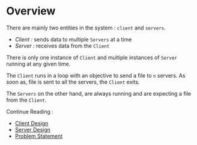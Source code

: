 # Overview

There are mainly two entities in the system : `client` and `servers`. 

- *Client :* sends data to multiple `Servers` at a time
- *Server :* receives data from the `Client`

There is only one instance of `Client` and multiple instances of `Server` running at any given time.

The `Client` runs in a loop with an objective to send a file to `n` servers. As soon as, file is sent to all the servers, the `Client` exits. 

The `Servers` on the other hand, are always running and are expecting a file from the `Client`.

Continue Reading :
- [Client Design](./Client.md)
- [Server Design](./Server.md)
- [Problem Statement](./ProblemStatement.md)



